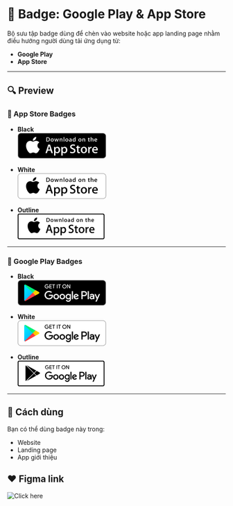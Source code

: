 # 📱 Badge: Google Play & App Store

Bộ sưu tập badge dùng để chèn vào website hoặc app landing page nhằm điều hướng người dùng tải ứng dụng từ:

- **Google Play**
- **App Store**

---

## 🔍 Preview

### 🛒 App Store Badges

- **Black**  
  ![AppStore Black](https://github.com/thangdevalone/Badge-Google-Play-and-App-Store/blob/main/AppStore_Black.png?raw=true)  

- **White**  
  ![AppStore White](https://github.com/thangdevalone/Badge-Google-Play-and-App-Store/blob/main/AppStore_White.png?raw=true)  

- **Outline**  
  ![AppStore Gray](https://github.com/thangdevalone/Badge-Google-Play-and-App-Store/blob/main/AppStore_Outline.png?raw=true)  
---

### 🤖 Google Play Badges

- **Black**  
  ![GooglePlay Black](https://github.com/thangdevalone/Badge-Google-Play-and-App-Store/blob/main/GooglePlay_Black.png?raw=true)  

- **White**  
  ![GooglePlay White](https://github.com/thangdevalone/Badge-Google-Play-and-App-Store/blob/main/GooglePlay_White.png?raw=true)  

- **Outline**  
  ![GooglePlay Gray](https://github.com/thangdevalone/Badge-Google-Play-and-App-Store/blob/main/GooglePlay_Outline.png?raw=true)  

---

## 🧩 Cách dùng

Bạn có thể dùng badge này trong:

- Website
- Landing page
- App giới thiệu

## ❤️ Figma link

![Click here](https://www.figma.com/design/LhS5VhaHjfYavkbNBLC5wm/Badges--Google-Play-and-App-Store--Community-?node-id=0-1&t=r42UOQeXXxtgJOho-1)
